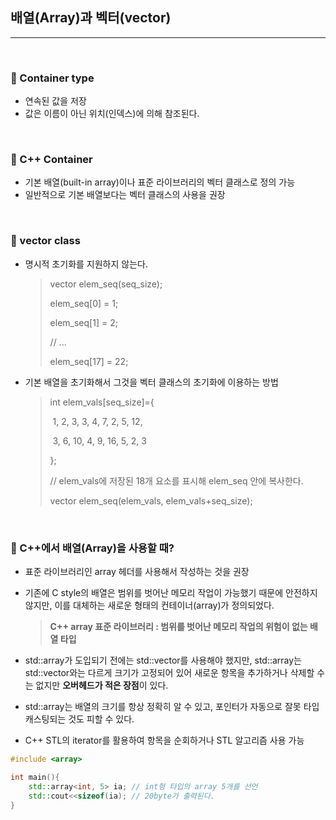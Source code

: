## 배열(Array)과 벡터(vector)

***

<br>

### :pushpin: Container type

- 연속된 값을 저장
- 값은 이름이 아닌 위치(인덱스)에 의해 참조된다.

<br>

### :pushpin: C++ Container

- 기본 배열(built-in array)이나 표준 라이브러리의 벡터 클래스로 정의 가능
- 일반적으로 기본 배열보다는 벡터 클래스의 사용을 권장

<br>

### :pushpin: vector class

- 명시적 초기화를 지원하지 않는다.

  > vector<int> elem_seq(seq_size);
  >
  > elem_seq[0] = 1;
  >
  > elem_seq[1] = 2;
  >
  > // ...
  >
  > elem_seq[17] = 22;

- 기본 배열을 초기화해서 그것을 벡터 클래스의 초기화에 이용하는 방법

  > int elem_vals[seq_size]={
  >
  > ​	1, 2, 3, 3, 4, 7, 2, 5, 12,
  >
  > ​	 3, 6, 10, 4, 9, 16, 5, 2, 3
  >
  > };
  >
  > // elem_vals에 저장된 18개 요소를 표시해 elem_seq 안에 복사한다.
  >
  > vector<int> elem_seq(elem_vals, elem_vals+seq_size);

<br>

### :pushpin: C++에서 배열(Array)을 사용할 때?

- 표준 라이브러리인 array 헤더를 사용해서 작성하는 것을 권장

- 기존에 C style의 배열은 범위를 벗어난 메모리 작업이 가능했기 때문에 안전하지 않지만, 이를 대체하는 새로운 형태의 컨테이너(array)가 정의되었다.

  > **C++ array 표준 라이브러리 : 범위를 벗어난 메모리 작업의 위험이 없는 배열 타입**

- std::array가 도입되기 전에는 std::vector를 사용해야 했지만, std::array는 std::vector와는 다르게 크기가 고정되어 있어 새로운 항목을 추가하거나 삭제할 수는 없지만 **오버헤드가 적은 장점**이 있다.

- std::array는 배열의 크기를 항상 정확히 알 수 있고, 포인터가 자동으로 잘못 타입 캐스팅되는 것도 피할 수 있다.

- C++ STL의 iterator를 활용하여 항목을 순회하거나 STL 알고리즘 사용 가능

```c++
#include <array>

int main(){
    std::array<int, 5> ia; // int형 타입의 array 5개를 선언
    std::cout<<sizeof(ia); // 20byte가 출력된다.
}
```

